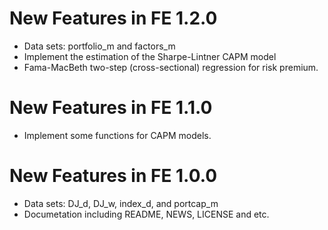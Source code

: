 <!-- README.md is generated from README.Rmd. Please edit that file -->
New Features in FE 1.2.0
========================

-   Data sets: portfolio\_m and factors\_m
-   Implement the estimation of the Sharpe-Lintner CAPM model
-   Fama-MacBeth two-step (cross-sectional) regression for risk premium.

New Features in FE 1.1.0
========================

-   Implement some functions for CAPM models.

New Features in FE 1.0.0
========================

-   Data sets: DJ\_d, DJ\_w, index\_d, and portcap\_m
-   Documetation including README, NEWS, LICENSE and etc.
